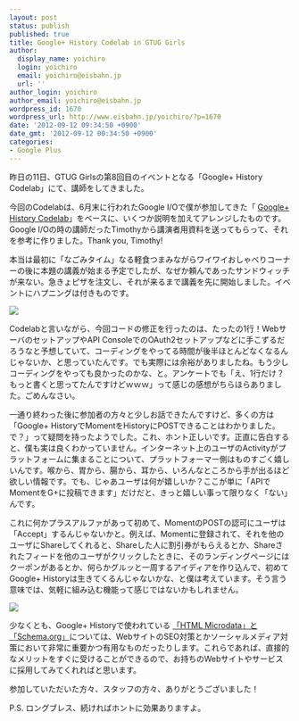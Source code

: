 ```yaml
---
layout: post
status: publish
published: true
title: Google+ History Codelab in GTUG Girls
author:
  display_name: yoichiro
  login: yoichiro
  email: yoichiro@eisbahn.jp
  url: ''
author_login: yoichiro
author_email: yoichiro@eisbahn.jp
wordpress_id: 1670
wordpress_url: http://www.eisbahn.jp/yoichiro/?p=1670
date: '2012-09-12 09:34:50 +0900'
date_gmt: '2012-09-12 00:34:50 +0900'
categories:
- Google Plus
---
```


昨日の11日、GTUG Girlsの第8回目のイベントとなる「Google+ History Codelab」にて、講師をしてきました。



今回のCodelabは、6月末に行われたGoogle I/Oで僕が参加してきた「
[Google+ History Codelab](https://developers.google.com/events/io/sessions/gooio2012/1409/)」をベースに、いくつか説明を加えてアレンジしたものです。Google I/Oの時の講師だったTimothyから講演者用資料を送ってもらって、それを参考に作りました。Thank you, Timothy!

本当は最初に「なごみタイム」なる軽食つまみながらワイワイおしゃべりコーナーの後に本題の講義が始まる予定でしたが、なぜか頼んであったサンドウィッチが来ない。急きょピザを注文し、それが来るまで講義を先に開始しました。イベントにハプニングは付きものです。

![](http://www.eisbahn.jp/yoichiro/images/2012/09/gtug-girls-1.jpg)

Codelabと言いながら、今回コードの修正を行ったのは、たったの1行！WebサーバのセットアップやAPI ConsoleでのOAuth2セットアップなどに手こずるだろうなと予想していて、コーディングをやってる時間が後半ほとんどなくなるんじゃないか、と思っていたんです。でも実際には余裕がありましたね。もう少しコーディングをやっても良かったのかな、と。アンケートでも「え、1行だけ？もっと書くと思ってたんですけどｗｗｗ」って感じの感想がちらほらありました。ごめんなさい。

一通り終わった後に参加者の方々と少しお話できたんですけど、多くの方は「Google+ HistoryでMomentをHistoryにPOSTできることはわかりました。で？」って疑問を持ったようでした。これ、ホント正しいです。正直に告白すると、僕も実は良くわかっていません。インターネット上のユーザのActivityがプラットフォームに集まることについて、プラットフォーマー側はものすごく嬉しいんです。喉から、胃から、腸から、耳から、いろんなところから手が出るほど欲しい情報です。でも、じゃあユーザは何が嬉しいか？ここが単に「APIでMomentをG+に投稿できます」だけだと、きっと嬉しい事って限りなく「ない」んです。

これに何かプラスアルファがあって初めて、MomentのPOSTの認可にユーザは「Accept」するんじゃないかと。例えば、Momentに登録されて、それを他のユーザにShareしてくれると、Shareした人に割引券がもらえるとか、Shareされたフィードを他のユーザがクリックしたときに、そのランディングページにはクーポンがあるとか、何らかグルッと一周するアイディアを作り込んで、初めてGoogle+ Historyは生きてくるんじゃないかな、と僕は考えています。そう言う意味では、気軽に組み込む機能って感じではないかもしれません。

![](http://www.eisbahn.jp/yoichiro/images/2012/09/gtug-girls-2.jpg)

少なくとも、Google+ Historyで使われている
[「HTML Microdata」と「Schema.org」](http://www.eisbahn.jp/yoichiro/2011/10/semantec_web_seo.html)については、WebサイトのSEO対策とかソーシャルメディア対策において非常に重要かつ有用なものだったりします。これらであれば、直接的なメリットをすぐに受けることができるので、お持ちのWebサイトやサービスに採用してみてくれればと思います。

参加していただいた方々、スタッフの方々、ありがとうございました！

P.S. ロングブレス、続ければホントに効果ありますよ。
